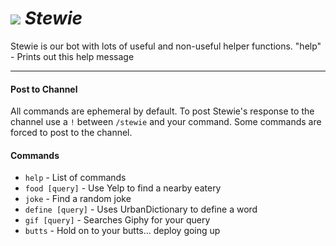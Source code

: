 # ![](https://s3.amazonaws.com/mm-resources-01/stewie_small.png) _Stewie_

Stewie is our bot with lots of useful and non-useful helper functions.
"help" - Prints out this help message

---
#### Post to Channel

All commands are ephemeral by default. To post Stewie's response to the channel use a `!` between `/stewie` and your command. Some commands are forced to post to the channel.

#### Commands

* `help` - List of commands
* `food [query]` - Use Yelp to find a nearby eatery
* `joke` - Find a random joke
* `define [query]` - Uses UrbanDictionary to define a word
* `gif [query]` - Searches Giphy for your query
* `butts` - Hold on to your butts... deploy going up
